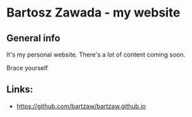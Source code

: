 
# Bartosz Zawada - my website

## General info
It's my personal website. There's a lot of content coming soon.

Brace yourself

## Links:
* https://github.com/bartzaw/bartzaw.github.io
